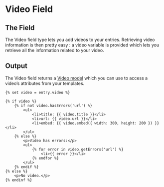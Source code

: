 # Video Field

## The Field

The Video field type lets you add videos to your entries. Retrieving video information is then pretty easy : a video variable is provided which lets you retrieve all the information related to your video.

## Output

The Video field returns a [Video model](video-model.md) which you can use to access a video’s attributes from your templates.

```twig
{% set video = entry.video %}

{% if video %}
    {% if not video.hasErrors('url') %}
        <ul>
            <li>title: {{ video.title }}</li>
            <li>url: {{ video.url }}</li>
            <li>embed: {{ video.embed({ width: 300, height: 200 }) }}</li>
        </ul>
    {% else %}
        <p>Video has errors:</p>
        <ul>
            {% for error in video.getErrors('url') %}
                <li>{{ error }}</li>
            {% endfor %}
        </ul>
    {% endif %}
{% else %}
    <p>No video.</p>
{% endinf %}
```
